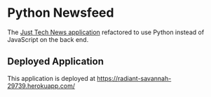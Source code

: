 # Python Newsfeed
The [Just Tech News application](https://github.com/kpehl/just-tech-news) refactored to use Python instead of JavaScript on the back end.


## Deployed Application
This application is deployed at https://radiant-savannah-29739.herokuapp.com/ 